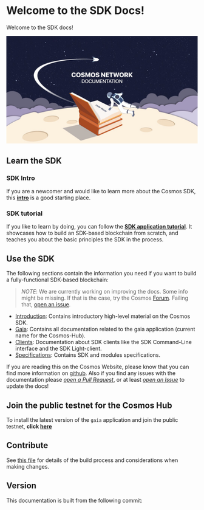 # Welcome to the SDK Docs!

Welcome to the SDK docs!


![cosmonaut reading the cosmos docs in space](./cosmos-docs.jpg)

## Learn the SDK

### SDK Intro

If you are a newcomer and would like to learn more about the Cosmos SDK, this **[intro](./intro/README.md)** is a good starting place.

### SDK tutorial

If you like to learn by doing, you can follow the **[SDK application tutorial](https://github.com/cosmos/sdk-application-tutorial)**. It showcases how to build an SDK-based blockchain from scratch, and teaches you about the basic principles the SDK in the process.

## Use the SDK

The following sections contain the information you need if you want to build a fully-functional SDK-based blockchain:

>*NOTE*: We are currently working on improving the docs. Some info might be missing. If that is the case, try the Cosmos [Forum](https://forum.cosmos.network). Failing that, [open an issue](https://github.com/cosmos/cosmos-sdk/issues/new).

- [Introduction](./intro/README.md): Contains introductory high-level material on the Cosmos SDK.
- [Gaia](./gaia/README.md): Contains all documentation related to the gaia application (current name for the Cosmos-Hub).
- [Clients](./clients/README.md): Documentation about SDK clients like the SDK Command-Line interface and the SDK Light-client.
- [Specifications](./spec/README.md): Contains SDK and modules specifications.

If you are reading this on the Cosmos Website, please know that you can find more information on [github](https://github.com/cosmos/cosmos-sdk/tree/develop/docs). Also if you find any issues with the documentation please [*open a Pull Request*](https://github.com/cosmos/cosmos-sdk/compare?expand=1), or at least [*open an Issue*](https://github.com/cosmos/cosmos-sdk/issues/new) to update the docs!

## Join the public testnet for the Cosmos Hub

To install the latest version of the `gaia` application and join the public testnet, **click [here](./gaia/README.md#join-the-cosmos-hub-public-testnet)**

## Contribute

See [this file](https://github.com/cosmos/cosmos-sdk/blob/master/docs/DOCS_README.md) for details of the build process and
considerations when making changes.

## Version

This documentation is built from the following commit:
